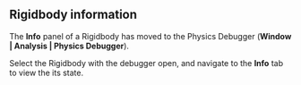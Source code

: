 ## Rigidbody information
The **Info** panel of a Rigidbody has moved to the Physics Debugger (**Window | Analysis | Physics Debugger**).

Select the Rigidbody with the debugger open, and navigate to the **Info** tab to view the its state.
